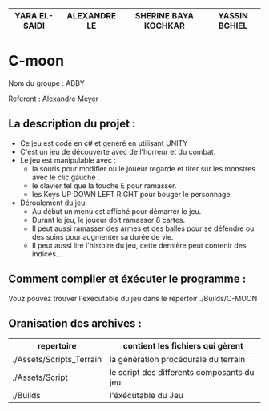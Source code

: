 | YARA EL-SAIDI | ALEXANDRE LE | SHERINE BAYA KOCHKAR |YASSIN BGHIEL |
| ------------- | -------------| --------------------|---------------|

# C-moon
Nom du groupe : ABBY

Referent : Alexandre Meyer

## La description du projet :
* Ce jeu est codé en c# et generé en utilisant UNITY 
* C'est un jeu de découverte avec de l'horreur et du combat.
* Le jeu est manipulable avec :
    - la souris pour modifier ou le joueur regarde et tirer sur les monstres avec le clic gauche .
    - le clavier tel que la touche E pour ramasser.
    - les Keys UP DOWN LEFT RIGHT pour bouger le personnage. 
* Déroulement du jeu:
    - Au début un menu est affiché pour démarrer le jeu.
    - Durant le jeu, le joueur doit ramasser 8 cartes.
    - Il peut aussi ramasser des armes et des balles pour se défendre ou des soins pour augmenter sa durée de vie.
    - Il peut aussi lire l'histoire du jeu, cette dernière peut contenir des indices... 


## Comment compiler et éxécuter le programme :

Vouz pouvez trouver l'executable du jeu dans le répertoir ./Builds/C-MOON

## Oranisation des archives :

| repertoire | contient les fichiers qui gèrent |
| -----------|----------|
| ./Assets/Scripts_Terrain | la génération procédurale du terrain |
| ./Assets/Script | le script des differents composants du jeu |
| ./Builds | l'éxécutable du Jeu |





